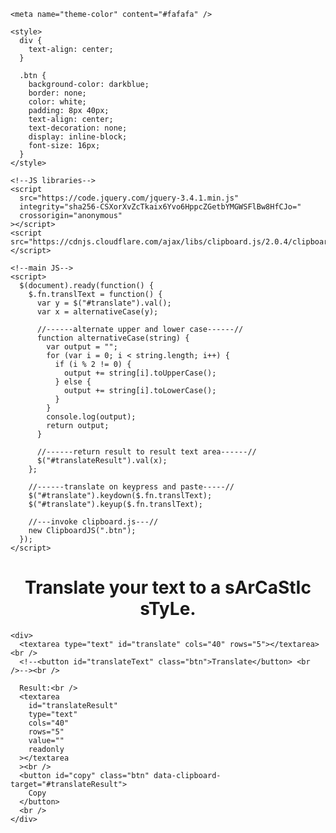 <html>
  <head>
    <meta charset="utf-8" />
    <title>Sarcasm Translator</title>

    <meta name="theme-color" content="#fafafa" />

    <style>
      div {
        text-align: center;
      }

      .btn {
        background-color: darkblue;
        border: none;
        color: white;
        padding: 8px 40px;
        text-align: center;
        text-decoration: none;
        display: inline-block;
        font-size: 16px;
      }
    </style>

    <!--JS libraries-->
    <script
      src="https://code.jquery.com/jquery-3.4.1.min.js"
      integrity="sha256-CSXorXvZcTkaix6Yvo6HppcZGetbYMGWSFlBw8HfCJo="
      crossorigin="anonymous"
    ></script>
    <script src="https://cdnjs.cloudflare.com/ajax/libs/clipboard.js/2.0.4/clipboard.min.js"></script>

    <!--main JS-->
    <script>
      $(document).ready(function() {
        $.fn.translText = function() {
          var y = $("#translate").val();
          var x = alternativeCase(y);

          //------alternate upper and lower case------//
          function alternativeCase(string) {
            var output = "";
            for (var i = 0; i < string.length; i++) {
              if (i % 2 != 0) {
                output += string[i].toUpperCase();
              } else {
                output += string[i].toLowerCase();
              }
            }
            console.log(output);
            return output;
          }

          //------return result to result text area------//
          $("#translateResult").val(x);
        };

        //------translate on keypress and paste-----//
        $("#translate").keydown($.fn.translText);
        $("#translate").keyup($.fn.translText);

        //---invoke clipboard.js---//
        new ClipboardJS(".btn");
      });
    </script>
  </head>

  <body>
    <h1 style="text-align: center;">
      Translate your text to a sArCaStIc sTyLe.
    </h1>

    <div>
      <textarea type="text" id="translate" cols="40" rows="5"></textarea> <br />
      <!--<button id="translateText" class="btn">Translate</button> <br />--><br />

      Result:<br />
      <textarea
        id="translateResult"
        type="text"
        cols="40"
        rows="5"
        value=""
        readonly
      ></textarea
      ><br />
      <button id="copy" class="btn" data-clipboard-target="#translateResult">
        Copy
      </button>
      <br />
    </div>
  </body>
</html>
